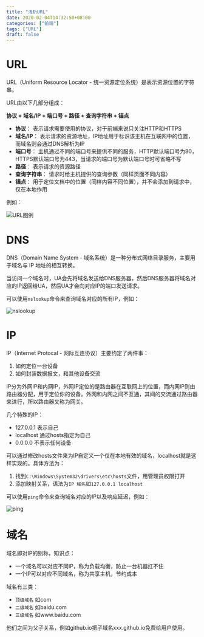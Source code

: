 ```yaml
---
title: "浅析URL"
date: 2020-02-04T14:32:50+08:00
categories: ["前端"]
tags: ["URL"]
draft: false
---
```


# URL

URL（Uniform Resource Locator - 统一资源定位系统）是表示资源位置的字符串。

URL由以下几部分组成：

**协议 + 域名/IP + 端口号 + 路径 + 查询字符串 + 锚点**

* **协议**： 表示请求需要使用的协议，对于前端来说只关注HTTP和HTTPS
* **域名/IP**： 表示请求的资源地址，IP地址用于标识该主机在互联网中的位置，而域名则会通过DNS解析为IP
* **端口号**： 主机通过不同的端口号来提供不同的服务，HTTP默认端口号为80，HTTPS默认端口号为443，当请求的端口号为默认端口号时可省略不写
* **路径**： 表示请求的资源路径
* **查询字符串**： 请求时给主机提供的查询参数（同样页面不同内容）
* **锚点**： 用于定位文档中的位置（同样内容不同位置），并不会添加到请求中，仅在本地作用

例如：

![URL图例](/images/url/01.png)

# DNS

DNS（Domain Name System - 域名系统）是一种分布式网络目录服务，主要用于域名与 IP 地址的相互转换。

当访问一个域名时，UA会先将域名发送给DNS服务器，然后DNS服务器将域名对应的IP返回给UA，然后UA才会向对应IP的端口发送请求。

可以使用`nslookup`命令来查询域名对应的所有IP，例如：

![nslookup](/images/url/02.png)

# IP

IP（Internet Protocal - 网际互连协议）主要约定了两件事：
1. 如何定位一台设备
2. 如何封装数据报文，和其他设备交流

IP分为外网IP和内网IP，外网IP定位的是路由器在互联网上的位置，而内网IP则由路由器分配，用于定位你的设备。外网和内网之间不互通，其间的交流通过路由器来进行，所以路由器又称为网关。

几个特殊的IP：
* 127.0.0.1 表示自己
* localhost 通过hosts指定为自己
* 0.0.0.0 不表示任何设备

可以通过修改hosts文件来为IP自定义一个仅在本地有效的域名，localhost就是这样实现的。具体方法为：

1. 找到`C:\Windows\System32\drivers\etc\hosts`文件，用管理员权限打开
2. 添加映射关系，语法为`IP 域名`如`127.0.0.1 localhost`

可以使用`ping`命令来查询域名对应的IP以及响应延迟，例如：

![ping](/images/url/03.png)

# 域名

域名即对IP的别称，知识点：
* 一个域名可以对应不同IP，称为负载均衡，防止一台机器扛不住
* 一个IP可以对应不同域名，称为共享主机，节约成本

域名有三类：
* `顶级域名` 如com
* `二级域名` 如baidu.com
* `三级域名` 如www.baidu.com

他们之间为父子关系，例如github.io把子域名xxx.github.io免费给用户使用。
